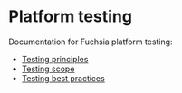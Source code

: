 # Platform testing

Documentation for Fuchsia platform testing:

* [Testing principles](/docs/contribute/testing/principles.md)
* [Testing scope](/docs/contribute/testing/scope.md)
* [Testing best practices](/docs/contribute/testing/best-practices.md)
